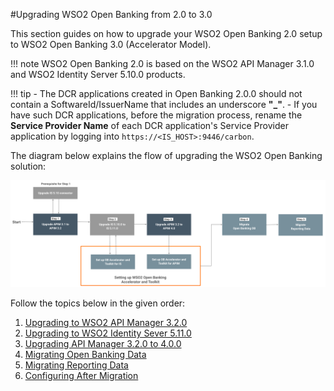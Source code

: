 #Upgrading WSO2 Open Banking from 2.0 to 3.0

This section guides on how to upgrade your WSO2 Open Banking 2.0 setup to WSO2 Open Banking 3.0 (Accelerator Model). 

!!! note
    WSO2 Open Banking 2.0 is based on the WSO2 API Manager 3.1.0 and WSO2 Identity Server 5.10.0 products.

!!! tip
    - The DCR applications created in Open Banking 2.0.0 should not contain a SoftwareId/IssuerName that includes an
      underscore **"_"**.
    - If you have such DCR applications, before the migration process, rename the **Service Provider Name**
      of each DCR application's Service Provider application by logging into `https://<IS_HOST>:9446/carbon`.

The diagram below explains the flow of upgrading the WSO2 Open Banking solution:

  [![](../../assets/img/install-and-setup/upgrading-the-solution/migration-flow.png)](../../assets/img/install-and-setup/upgrading-the-solution/migration-flow.png)

Follow the topics below in the given order:

  1. [Upgrading to WSO2 API Manager 3.2.0](upgrading-wso2-api-manager-320.md) <br/>
  2. [Upgrading to WSO2 Identity Sever 5.11.0](upgrading-wso2-identity-server.md) <br/>
  3. [Upgrading API Manager 3.2.0 to 4.0.0](upgrading-wso2-api-manager-400.md) <br/>
  4. [Migrating Open Banking Data](open-banking-data-migration.md) <br/>
  5. [Migrating Reporting Data](reporting-data-migration.md) <br/>
  6. [Configuring After Migration](modifications-after-migration.md)